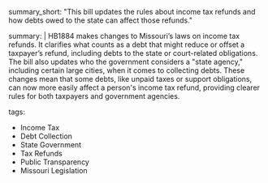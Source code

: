 summary_short: "This bill updates the rules about income tax refunds and how debts owed to the state can affect those refunds."

summary: |
  HB1884 makes changes to Missouri’s laws on income tax refunds. It clarifies what counts as a debt that might reduce or offset a taxpayer’s refund, including debts to the state or court-related obligations. The bill also updates who the government considers a "state agency," including certain large cities, when it comes to collecting debts. These changes mean that some debts, like unpaid taxes or support obligations, can now more easily affect a person's income tax refund, providing clearer rules for both taxpayers and government agencies.

tags:
  - Income Tax
  - Debt Collection
  - State Government
  - Tax Refunds
  - Public Transparency
  - Missouri Legislation
